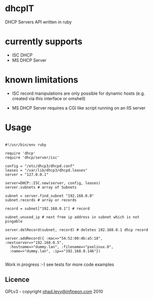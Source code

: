 # dhcpIT

DHCP Servers API written in ruby

# currently supports
* ISC DHCP
* MS DHCP Server


# known limitations
* ISC record manipulations are only possible for dynamic hosts (e.g. created via this interface or omshell)

* MS DHCP Server requires a CGI like script running on an IIS server

# Usage

<pre><code>
#!/usr/bin/env ruby

require 'dhcp'
require 'dhcp/server/isc'

config = "/etc/dhcp3/dhcpd.conf"
leases = "/var/lib/dhcp3/dhcpd.leases"
server = "127.0.0.1"

server=DHCP::ISC.new(server, config, leases)
server.subnets # array of Subnets

subnet = server.find_subnet "192.168.0.0"
subnet.records # array or records

record = subnet["192.168.0.1"] # record 

subnet.unused_ip # next free ip address in subnet which is not pingable

server.delRecord(subnet, record) # deletes 192.168.0.1 dhcp record

server.addRecord({ :mac=>"54:52:00:4b:a5:18", :nextserver=>"192.168.0.5",
  :hostname=>"dummy.lan", :filename=>"pxelinux.0",
  :name=>"dummy.lan", :ip=>"192.168.0.146"})

</code></pre>

Work in progress :-) see tests for more code examples


Licence
-------

GPLv3 - copyright ohad.levy@infineon.com 2010
